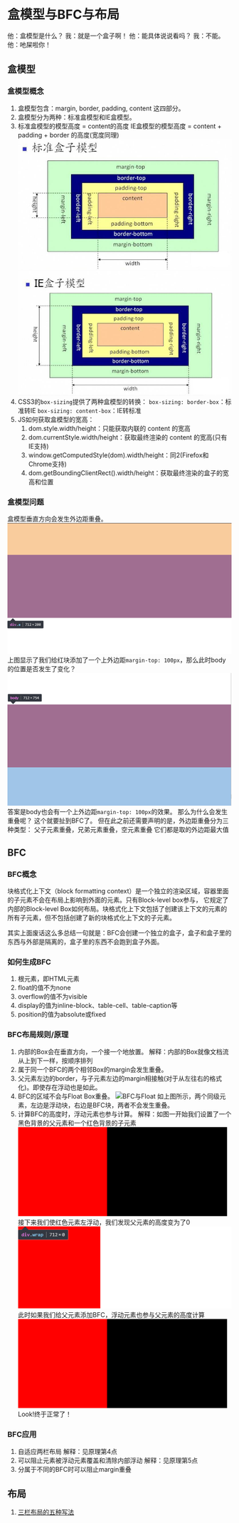 <!--
 * @Author: KokoTa
 * @Date: 2023-04-09 16:58:38
 * @LastEditTime: 2023-12-12 11:50:32
 * @LastEditors: KokoTa
 * @Description: 
 * @FilePath: \KokoTa_Site\docs\front\盒模型与BFC与布局.md
-->
# 盒模型与BFC与布局

他：盒模型是什么？
我：就是一个盒子啊！
他：能具体说说看吗？
我：不能。
他：吔屎啦你！

## 盒模型

### 盒模型概念

1. 盒模型包含：margin, border, padding, content 这四部分。
2. 盒模型分为两种：标准盒模型和IE盒模型。
3. 标准盒模型的模型高度 = content的高度
 IE盒模型的模型高度 = content + padding + border 的高度(宽度同理)
 ![Standard-box](/images/standard-box.jpg)
 ![IE-box](/images/ie-box.jpg)
4. CSS3的`box-sizing`提供了两种盒模型的转换：
 `box-sizing: border-box`：标准转IE
 `box-sizing: content-box`：IE转标准
5. JS如何获取盒模型的宽高：
   1. dom.style.width/height：只能获取内联的 content 的宽高
   2. dom.currentStyle.width/height：获取最终渲染的 content 的宽高(只有IE支持)
   3. window.getComputedStyle(dom).width/height：同2(Firefox和Chrome支持)
   4. dom.getBoundingClientRect().width/height：获取最终渲染的盒子的宽高和位置

### 盒模型问题

盒模型垂直方向会发生外边距重叠。
![边距重叠](/images/边距重叠.png)
上图显示了我们给红块添加了一个上外边距`margin-top: 100px`，那么此时body的位置是否发生了变化？
![边距重叠](/images/边距重叠2.png)
答案是body也会有一个上外边距`margin-top: 100px`的效果。
那么为什么会发生重叠呢？
这个就要扯到BFC了。
但在此之前还需要声明的是，外边距重叠分为三种类型：
父子元素重叠，兄弟元素重叠，空元素重叠
它们都是取的外边距最大值

## BFC

### BFC概念

块格式化上下文（block formatting context）是一个独立的渲染区域，容器里面的子元素不会在布局上影响到外面的元素。只有Block-level box参与， 它规定了内部的Block-level Box如何布局。块格式化上下文包括了创建该上下文的元素的所有子元素，但不包括创建了新的块格式化上下文的子元素。

其实上面废话这么多总结一句就是：BFC会创建一个独立的盒子，盒子和盒子里的东西与外部是隔离的，盒子里的东西不会跑到盒子外面。

### 如何生成BFC

1. 根元素，即HTML元素
2. float的值不为none
3. overflow的值不为visible
4. display的值为inline-block、table-cell、table-caption等
5. position的值为absolute或fixed

### BFC布局规则/原理

1. 内部的Box会在垂直方向，一个接一个地放置。
解释：内部的Box就像文档流从上到下一样，按顺序排列
2. 属于同一个BFC的两个相邻Box的margin会发生重叠。
3. 父元素左边的border，与子元素左边的margin相接触(对于从左往右的格式化)。即使存在浮动也是如此。
4. BFC的区域不会与Float Box重叠。
![BFC与Float](/images/BFC与Float.png)
如上图所示，两个同级元素，左边是浮动块，右边是BFC块，两者不会发生重叠。
5. 计算BFC的高度时，浮动元素也参与计算。
解释：如图一开始我们设置了一个黑色背景的父元素和一个红色背景的子元素
![BFC高度1](/images/BFC高度1.png)
接下来我们使红色元素左浮动，我们发现父元素的高度变为了0
![BFC高度2](/images/BFC高度2.png)
此时如果我们给父元素添加BFC，浮动元素也参与父元素的高度计算
![BFC高度1](/images/BFC高度1.png)
Look!终于正常了！

### BFC应用

1. 自适应两栏布局
解释：见原理第4点
2. 可以阻止元素被浮动元素覆盖和清除内部浮动
解释：见原理第5点
3. 分属于不同的BFC时可以阻止margin重叠

## 布局

1. [三栏布局的五种写法](https://github.com/KokoTa/All-demo/blob/master/demo/Layout/%E4%B8%89%E6%A0%8F%E5%B8%83%E5%B1%80/index.html)
